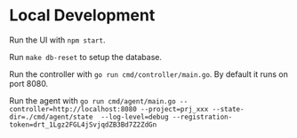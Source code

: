 # Local Development

Run the UI with `npm start`.

Run `make db-reset` to setup the database.

Run the controller with `go run cmd/controller/main.go`. By default it runs on port 8080.

Run the agent with `go run cmd/agent/main.go --controller=http://localhost:8080 --project=prj_xxx --state-dir=./cmd/agent/state  --log-level=debug --registration-token=drt_1Lgz2FGL4jSvjqdZB3Bd7Z2ZdGn`
